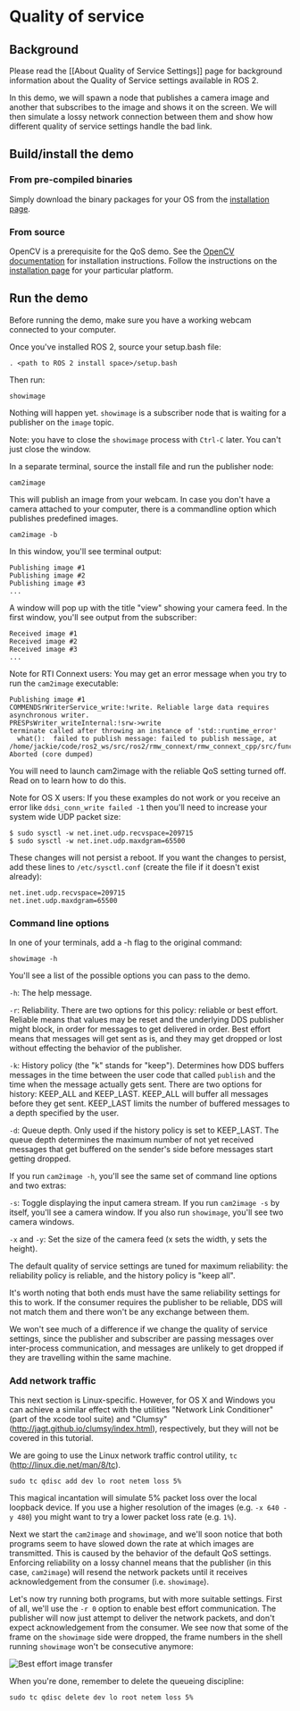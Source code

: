 # Quality of service

## Background
Please read the [[About Quality of Service Settings]] page for background information about the Quality of Service settings available in ROS 2.


In this demo, we will spawn a node that publishes a camera image and another that subscribes to the image and shows it on the screen.
We will then simulate a lossy network connection between them and show how different quality of service settings handle the bad link.

## Build/install the demo

### From pre-compiled binaries

Simply download the binary packages for your OS from the [installation page](https://github.com/ros2/ros2/wiki/Installation).

### From source

OpenCV is a prerequisite for the QoS demo.
See the [OpenCV documentation](http://docs.opencv.org/doc/tutorials/introduction/table_of_content_introduction/table_of_content_introduction.html#table-of-content-introduction) for installation instructions.
Follow the instructions on the [installation page](https://github.com/ros2/ros2/wiki/Installation#building-from-source) for your particular platform.

## Run the demo

Before running the demo, make sure you have a working webcam connected to your computer.

Once you've installed ROS 2, source your setup.bash file:

```
. <path to ROS 2 install space>/setup.bash
```

Then run:

```
showimage
```

Nothing will happen yet.
`showimage` is a subscriber node that is waiting for a publisher on the `image` topic.

Note: you have to close the `showimage` process with `Ctrl-C` later.
You can't just close the window.

In a separate terminal, source the install file and run the publisher node:

```
cam2image
```
This will publish an image from your webcam. In case you don't have a camera attached to your computer, there is a commandline option which publishes predefined images.
```
cam2image -b
```

In this window, you'll see terminal output:

```
Publishing image #1
Publishing image #2
Publishing image #3
...
```

A window will pop up with the title "view" showing your camera feed.
In the first window, you'll see output from the subscriber:

```
Received image #1
Received image #2
Received image #3
...
```

Note for RTI Connext users: You may get an error message when you try to run the `cam2image` executable:

```
Publishing image #1
COMMENDSrWriterService_write:!write. Reliable large data requires asynchronous writer.
PRESPsWriter_writeInternal:!srw->write
terminate called after throwing an instance of 'std::runtime_error'
  what():  failed to publish message: failed to publish message, at /home/jackie/code/ros2_ws/src/ros2/rmw_connext/rmw_connext_cpp/src/functions.cpp:410
Aborted (core dumped)
```

You will need to launch cam2image with the reliable QoS setting turned off. Read on to learn how to do this.

Note for OS X users: If you these examples do not work or you receive an error like `ddsi_conn_write failed -1` then you'll need to increase your system wide UDP packet size:

```
$ sudo sysctl -w net.inet.udp.recvspace=209715
$ sudo sysctl -w net.inet.udp.maxdgram=65500
```

These changes will not persist a reboot. If you want the changes to persist, add these lines to `/etc/sysctl.conf` (create the file if it doesn't exist already):

```
net.inet.udp.recvspace=209715
net.inet.udp.maxdgram=65500
```

### Command line options

In one of your terminals, add a -h flag to the original command:

```
showimage -h
```

You'll see a list of the possible options you can pass to the demo.

`-h`: The help message.

`-r`: Reliability.
There are two options for this policy: reliable or best effort.
Reliable means that values may be reset and the underlying DDS publisher might block, in order for messages to get delivered in order.
Best effort means that messages will get sent as is, and they may get dropped or lost without effecting the behavior of the publisher.

`-k`: History policy (the "k" stands for "keep").
Determines how DDS buffers messages in the time between the user code that called `publish` and the time when the message actually gets sent.
There are two options for history: KEEP_ALL and KEEP_LAST.
KEEP_ALL will buffer all messages before they get sent.
KEEP_LAST limits the number of buffered messages to a depth specified by the user.

`-d`: Queue depth.
Only used if the history policy is set to KEEP_LAST.
The queue depth determines the maximum number of not yet received messages that get buffered on the sender's side before messages start getting dropped.

If you run `cam2image -h`, you'll see the same set of command line options and two extras:

`-s`: Toggle displaying the input camera stream.
If you run `cam2image -s` by itself, you'll see a camera window.
If you also run `showimage`, you'll see two camera windows.

`-x` and `-y`: Set the size of the camera feed (x sets the width, y sets the height).

The default quality of service settings are tuned for maximum reliability: the reliability policy is reliable, and the history policy is "keep all".

It's worth noting that both ends must have the same reliability settings for this to work.
If the consumer requires the publisher to be reliable, DDS will not match them and there won't be any exchange between them.

We won't see much of a difference if we change the quality of service settings, since the publisher and subscriber are passing messages over inter-process communication, and messages are unlikely to get dropped if they are travelling within the same machine.

### Add network traffic

This next section is Linux-specific.
However, for OS X and Windows you can achieve a similar effect with the utilities "Network Link Conditioner" (part of the xcode tool suite) and "Clumsy" (http://jagt.github.io/clumsy/index.html), respectively, but they will not be covered in this tutorial.

We are going to use the Linux network traffic control utility, `tc` (http://linux.die.net/man/8/tc).

```
sudo tc qdisc add dev lo root netem loss 5%
```

This magical incantation will simulate 5% packet loss over the local loopback device.
If you use a higher resolution of the images (e.g. `-x 640 -y 480`) you might want to try a lower packet loss rate (e.g. `1%`).

Next we start the `cam2image` and `showimage`, and we'll soon notice that both programs seem to have slowed down the rate at which images are transmitted.
This is caused by the behavior of the default QoS settings.
Enforcing reliability on a lossy channel means that the publisher (in this case, `cam2image`) will resend the network packets until it receives acknowledgement from the consumer (i.e. `showimage`).

Let's now try running both programs, but with more suitable settings.
First of all, we'll use the `-r 0` option to enable best effort communication.
The publisher will now just attempt to deliver the network packets, and don't expect acknowledgement from the consumer.
We see now that some of the frame on the `showimage` side were dropped, the frame numbers in the shell running `showimage` won't be consecutive anymore:

![Best effort image transfer ](https://raw.githubusercontent.com/ros2/demos/master/image_tools/doc/qos-best-effort.png)

When you're done, remember to delete the queueing discipline:

```
sudo tc qdisc delete dev lo root netem loss 5%
```
